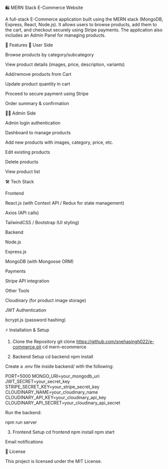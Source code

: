 🛍️ MERN Stack E-Commerce Website

A full-stack E-Commerce application built using the MERN stack (MongoDB, Express, React, Node.js).
It allows users to browse products, add them to the cart, and checkout securely using Stripe payments.
The application also includes an Admin Panel for managing products.

🚀 Features
🛒 User Side

Browse products by category/subcategory

View product details (images, price, description, variants)

Add/remove products from Cart

Update product quantity in cart

Proceed to secure payment using Stripe

Order summary & confirmation

👩‍💻 Admin Side

Admin login authentication

Dashboard to manage products

Add new products with images, category, price, etc.

Edit existing products

Delete products

View product list

🛠️ Tech Stack

Frontend

React.js (with Context API / Redux for state management)

Axios (API calls)

TailwindCSS / Bootstrap (UI styling)

Backend

Node.js

Express.js

MongoDB (with Mongoose ORM)

Payments

Stripe API integration

Other Tools

Cloudinary (for product image storage)

JWT Authentication

bcrypt.js (password hashing)


⚡ Installation & Setup
1. Clone the Repository
git clone https://github.com/snehasingh022/e-commerce.git
cd mern-ecommerce

2. Backend Setup
cd backend
npm install


Create a .env file inside backend/ with the following:

PORT=5000
MONGO_URI=your_mongodb_uri
JWT_SECRET=your_secret_key
STRIPE_SECRET_KEY=your_stripe_secret_key
CLOUDINARY_NAME=your_cloudinary_name
CLOUDINARY_API_KEY=your_cloudinary_api_key
CLOUDINARY_API_SECRET=your_cloudinary_api_secret


Run the backend:

npm run server

3. Frontend Setup
cd frontend
npm install
npm start



Email notifications

📜 License

This project is licensed under the MIT License.
